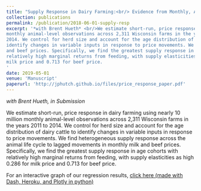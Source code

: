 ```yaml
---
title: "Supply Response in Dairy Farming:<br/> Evidence from Monthly, Animal-Level Data"
collection: publications
permalink: /publication/2018-06-01-supply-resp
excerpt: '*with Brent Hueth* <br/>We estimate short-run, price response in dairy farming using nearly 10 million
monthly animal-level observations across 2,311 Wisconsin farms in the years 2011 to
2014. We control for herd size and account for the age distribution of dairy cattle to
identify changes in variable inputs in response to price movements. We find heterogeneous supply response across the animal life cycle to lagged movements in monthly milk
and beef prices. Specifically, we find the greatest supply response in age cohorts with
relatively high marginal returns from feeding, with supply elasticities as high 0.286 for
milk price and 0.713 for beef price.
'
date: 2019-05-01
venue: 'Manuscript'
paperurl: 'http://jphutch.github.io/files/price_response_paper.pdf'
---
```


*with Brent Hueth, in Submission*

We estimate short-run, price response in dairy farming using nearly 10 million
monthly animal-level observations across 2,311 Wisconsin farms in the years 2011 to
2014. We control for herd size and account for the age distribution of dairy cattle to
identify changes in variable inputs in response to price movements. We find heterogeneous supply response across the animal life cycle to lagged movements in monthly milk
and beef prices. Specifically, we find the greatest supply response in age cohorts with
relatively high marginal returns from feeding, with supply elasticities as high 0.286 for
milk price and 0.713 for beef price.

For an interactive graph of our regression results, [click here (made with Dash, Heroku, and Plotly in python)](https://results-lact-app1.herokuapp.com/)